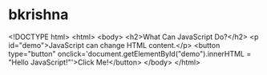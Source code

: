 # bkrishna
&lt;!DOCTYPE html> &lt;html> &lt;body>  &lt;h2>What Can JavaScript Do?&lt;/h2>  &lt;p id="demo">JavaScript can change HTML content.&lt;/p>  &lt;button type="button" onclick='document.getElementById("demo").innerHTML = "Hello JavaScript!"'>Click Me!&lt;/button>  &lt;/body> &lt;/html>
